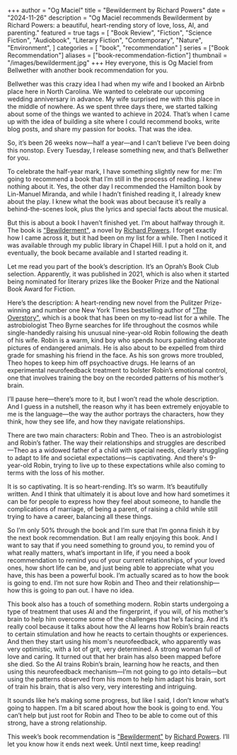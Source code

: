 +++
author = "Og Maciel"
title = "Bewilderment by Richard Powers"
date = "2024-11-26"
description = "Og Maciel recommends Bewilderment by Richard Powers: a beautiful, heart-rending story of love, loss, AI, and parenting."
featured = true
tags = [
    "Book Review",
    "Fiction",
    "Science Fiction",
    "Audiobook",
    "Literary Fiction",
    "Contemporary",
    "Nature",
    "Environment",
]
categories = [
    "book",
    "recommendation"
]
series = ["Book Recommendation"]
aliases = ["book-recommendation-fiction"]
thumbnail = "/images/bewilderment.jpg"
+++
Hey everyone, this is Og Maciel from Bellwether with another book recommendation for you.

Bellwether was this crazy idea I had when my wife and I booked an Airbnb place here in North Carolina. We wanted to celebrate our upcoming wedding anniversary in advance. My wife surprised me with this place in the middle of nowhere. As we spent three days there, we started talking about some of the things we wanted to achieve in 2024. That’s when I came up with the idea of building a site where I could recommend books, write blog posts, and share my passion for books. That was the idea.

So, it’s been 26 weeks now—half a year—and I can’t believe I’ve been doing this nonstop. Every Tuesday, I release something new, and that’s Bellwether for you.

To celebrate the half-year mark, I have something slightly new for me: I’m going to recommend a book that I’m still in the process of reading. I knew nothing about it. Yes, the other day I recommended the Hamilton book by Lin-Manuel Miranda, and while I hadn’t finished reading it, I already knew about the play. I knew what the book was about because it’s really a behind-the-scenes look, plus the lyrics and special facts about the musical.

But this is about a book I haven’t finished yet. I’m about halfway through it. The book is ["Bewilderment"](https://www.goodreads.com/book/show/57621073-bewilderment), a novel by [Richard Powers](https://www.goodreads.com/author/show/11783.Richard_Powers). I forget exactly how I came across it, but it had been on my list for a while. Then I noticed it was available through my public library in Chapel Hill. I put a hold on it, and eventually, the book became available and I started reading it.

Let me read you part of the book’s description. It’s an Oprah’s Book Club selection. Apparently, it was published in 2021, which is also when it started being nominated for literary prizes like the Booker Prize and the National Book Award for Fiction.

Here’s the description: A heart-rending new novel from the Pulitzer Prize-winning and number one New York Times bestselling author of ["The Overstory"](https://www.goodreads.com/book/show/40180098-the-overstory), which is a book that has been on my to-read list for a while. The astrobiologist Theo Byrne searches for life throughout the cosmos while single-handedly raising his unusual nine-year-old Robin following the death of his wife. Robin is a warm, kind boy who spends hours painting elaborate pictures of endangered animals. He is also about to be expelled from third grade for smashing his friend in the face. As his son grows more troubled, Theo hopes to keep him off psychoactive drugs. He learns of an experimental neurofeedback treatment to bolster Robin’s emotional control, one that involves training the boy on the recorded patterns of his mother’s brain.

I’ll pause here—there’s more to it, but I won’t read the whole description. And I guess in a nutshell, the reason why it has been extremely enjoyable to me is the language—the way the author portrays the characters, how they think, how they see life, and how they navigate relationships.

There are two main characters: Robin and Theo. Theo is an astrobiologist and Robin’s father. The way their relationships and struggles are described—Theo as a widowed father of a child with special needs, clearly struggling to adapt to life and societal expectations—is captivating. And there's 9-year-old Robin, trying to live up to these expectations while also coming to terms with the loss of his mother.

It is so captivating. It is so heart-rending. It’s so warm. It’s beautifully written. And I think that ultimately it is about love and how hard sometimes it can be for people to express how they feel about someone, to handle the complications of marriage, of being a parent, of raising a child while still trying to have a career, balancing all these things.

So I’m only 50% through the book and I’m sure that I’m gonna finish it by the next book recommendation. But I am really enjoying this book. And I want to say that if you need something to ground you, to remind you of what really matters, what’s important in life, if you need a book recommendation to remind you of your current relationships, of your loved ones, how short life can be, and just being able to appreciate what you have, this has been a powerful book. I’m actually scared as to how the book is going to end. I’m not sure how Robin and Theo and their relationship—how this is going to pan out. I have no idea.

This book also has a touch of something modern. Robin starts undergoing a type of treatment that uses AI and the fingerprint, if you will, of his mother’s brain to help him overcome some of the challenges that he’s facing. And it’s really cool because it talks about how the AI learns how Robin’s brain reacts to certain stimulation and how he reacts to certain thoughts or experiences. And then they start using his mom's neurofeedback, who apparently was very optimistic, with a lot of grit, very determined. A strong woman full of love and caring. It turned out that her brain has also been mapped before she died. So the AI trains Robin’s brain, learning how he reacts, and then using this neurofeedback mechanism—I’m not going to go into details—but using the patterns observed from his mom to help him adapt his brain, sort of train his brain, that is also very, very interesting and intriguing.

It sounds like he’s making some progress, but like I said, I don’t know what’s going to happen. I’m a bit scared about how the book is going to end. You can’t help but just root for Robin and Theo to be able to come out of this strong, have a strong relationship.

This week’s book recommendation is ["Bewilderment"](https://www.goodreads.com/book/show/57621073-bewilderment) by [Richard Powers](https://www.goodreads.com/author/show/11783.Richard_Powers). I’ll let you know how it ends next week. Until next time, keep reading!
